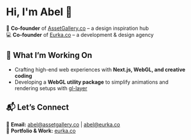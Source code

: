 # Hi, I'm Abel 👋  

🚀 **Co-founder** of [AssetGallery.co](https://assetgallery.co) – a design inspiration hub  
💻 **Co-founder** of [Eurka.co](https://eurka.co) – a development & design agency  

## 🚀 What I’m Working On  
- Crafting high-end web experiences with **Next.js, WebGL, and creative coding**  
- Developing a **WebGL utility package** to simplify animations and rendering setups with [gl-layer](https://github.com/abeltyr/gl-layer)

## 📬 Let’s Connect  
📩 **Email:** [abel@assetgallery.co](mailto:abel@assetgallery.co) | [abel@eurka.co](mailto:abel@eurka.co)  
💼 **Portfolio & Work:** [eurka.co](https://eurka.co)  
